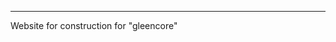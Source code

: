 -----------------------------------------------------------------------------------------------------------------------
Website for construction for "gleencore"
